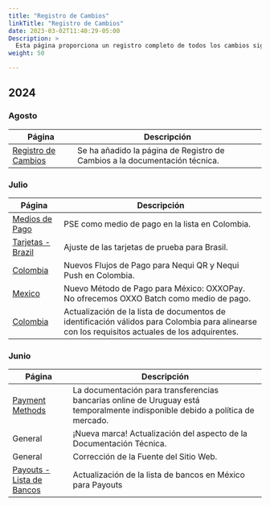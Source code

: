 ```yaml
---
title: "Registro de Cambios"
linkTitle: "Registro de Cambios"
date: 2023-03-02T11:40:29-05:00
Description: >
  Esta página proporciona un registro completo de todos los cambios significativos, actualizaciones y mejoras realizadas en la documentación técnica. Mantenemos este registro para mantener informada a nuestra comunidad de desarrolladores sobre la evolución de Bamboo.
weight: 50

---
```

## 2024
### Agosto
| Página | Descripción |
|---|---|
| [Registro de Cambios](/es/docs/getting-started/change-log.html) | Se ha añadido la página de Registro de Cambios a la documentación técnica. |


### Julio
| Página | Descripción |
|---|---|
| [Medios de Pago](/es/docs/getting-started/payment-methods.html#colombia) | PSE como medio de pago en la lista en Colombia. |
| [Tarjetas - Brazil](/es/docs/payment-methods/brazil/br-cards.html#testing-cards) | Ajuste de las tarjetas de prueba para Brasil. |
| [Colombia](/es/docs/payment-methods/colombia/co-apm.html#nequi-qr)| Nuevos Flujos de Pago para Nequi QR y Nequi Push en Colombia. |
| [Mexico](/es/docs/payment-methods/mexico/mx-apm.html#oxxopay)| Nuevo Método de Pago para México: OXXOPay. No ofrecemos OXXO Batch como medio de pago. |
| [Colombia](/es/docs/payment-methods/colombia.html#document-types)| Actualización de la lista de documentos de identificación válidos para Colombia para alinearse con los requisitos actuales de los adquirentes. |

### Junio
| Página | Descripción |
|---|---|
| [Payment Methods](/en/docs/payment-methods/uruguay/uy-apm.html#bank-transfers) | La documentación para transferencias bancarias online de Uruguay está temporalmente indisponible debido a política de mercado. |
| General | ¡Nueva marca! Actualización del aspecto de la Documentación Técnica. |
| General | Corrección de la Fuente del Sitio Web. |
| [Payouts - Lista de Bancos](/es/payouts/payouts-api/variables.html#mexico) | Actualización de la lista de bancos en México para Payouts |


